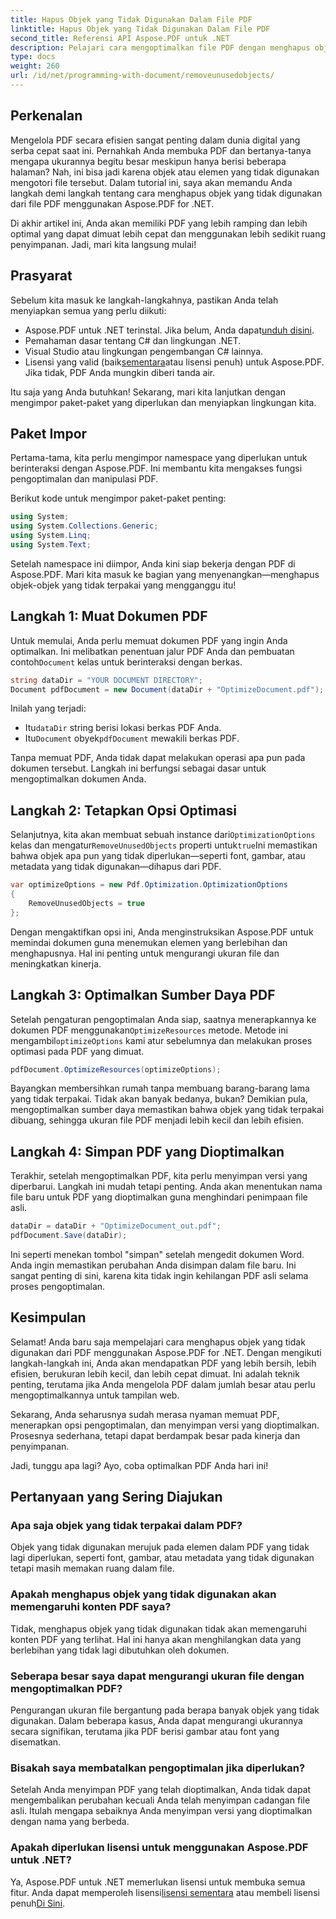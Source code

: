 ```yaml
---
title: Hapus Objek yang Tidak Digunakan Dalam File PDF
linktitle: Hapus Objek yang Tidak Digunakan Dalam File PDF
second_title: Referensi API Aspose.PDF untuk .NET
description: Pelajari cara mengoptimalkan file PDF dengan menghapus objek yang tidak digunakan menggunakan Aspose.PDF untuk .NET. Panduan langkah demi langkah untuk mengurangi ukuran file dan meningkatkan kinerja.
type: docs
weight: 260
url: /id/net/programming-with-document/removeunusedobjects/
---
```

## Perkenalan

Mengelola PDF secara efisien sangat penting dalam dunia digital yang serba cepat saat ini. Pernahkah Anda membuka PDF dan bertanya-tanya mengapa ukurannya begitu besar meskipun hanya berisi beberapa halaman? Nah, ini bisa jadi karena objek atau elemen yang tidak digunakan mengotori file tersebut. Dalam tutorial ini, saya akan memandu Anda langkah demi langkah tentang cara menghapus objek yang tidak digunakan dari file PDF menggunakan Aspose.PDF for .NET. 

Di akhir artikel ini, Anda akan memiliki PDF yang lebih ramping dan lebih optimal yang dapat dimuat lebih cepat dan menggunakan lebih sedikit ruang penyimpanan. Jadi, mari kita langsung mulai!

## Prasyarat

Sebelum kita masuk ke langkah-langkahnya, pastikan Anda telah menyiapkan semua yang perlu diikuti:

-  Aspose.PDF untuk .NET terinstal. Jika belum, Anda dapat[unduh disini](https://releases.aspose.com/pdf/net/).
- Pemahaman dasar tentang C# dan lingkungan .NET.
- Visual Studio atau lingkungan pengembangan C# lainnya.
-  Lisensi yang valid (baik[sementara](https://purchase.aspose.com/temporary-license/)atau lisensi penuh) untuk Aspose.PDF. Jika tidak, PDF Anda mungkin diberi tanda air.
  
Itu saja yang Anda butuhkan! Sekarang, mari kita lanjutkan dengan mengimpor paket-paket yang diperlukan dan menyiapkan lingkungan kita.

## Paket Impor

Pertama-tama, kita perlu mengimpor namespace yang diperlukan untuk berinteraksi dengan Aspose.PDF. Ini membantu kita mengakses fungsi pengoptimalan dan manipulasi PDF.

Berikut kode untuk mengimpor paket-paket penting:

```csharp
using System;
using System.Collections.Generic;
using System.Linq;
using System.Text;
```

Setelah namespace ini diimpor, Anda kini siap bekerja dengan PDF di Aspose.PDF. Mari kita masuk ke bagian yang menyenangkan—menghapus objek-objek yang tidak terpakai yang mengganggu itu!

## Langkah 1: Muat Dokumen PDF

 Untuk memulai, Anda perlu memuat dokumen PDF yang ingin Anda optimalkan. Ini melibatkan penentuan jalur PDF Anda dan pembuatan contoh`Document` kelas untuk berinteraksi dengan berkas.

```csharp
string dataDir = "YOUR DOCUMENT DIRECTORY";
Document pdfDocument = new Document(dataDir + "OptimizeDocument.pdf");
```

Inilah yang terjadi:
-  Itu`dataDir` string berisi lokasi berkas PDF Anda.
-  Itu`Document` obyek`pdfDocument` mewakili berkas PDF.

Tanpa memuat PDF, Anda tidak dapat melakukan operasi apa pun pada dokumen tersebut. Langkah ini berfungsi sebagai dasar untuk mengoptimalkan dokumen Anda.

## Langkah 2: Tetapkan Opsi Optimasi

 Selanjutnya, kita akan membuat sebuah instance dari`OptimizationOptions` kelas dan mengatur`RemoveUnusedObjects` properti untuk`true`Ini memastikan bahwa objek apa pun yang tidak diperlukan—seperti font, gambar, atau metadata yang tidak digunakan—dihapus dari PDF.

```csharp
var optimizeOptions = new Pdf.Optimization.OptimizationOptions
{
    RemoveUnusedObjects = true
};
```

Dengan mengaktifkan opsi ini, Anda menginstruksikan Aspose.PDF untuk memindai dokumen guna menemukan elemen yang berlebihan dan menghapusnya. Hal ini penting untuk mengurangi ukuran file dan meningkatkan kinerja.

## Langkah 3: Optimalkan Sumber Daya PDF

 Setelah pengaturan pengoptimalan Anda siap, saatnya menerapkannya ke dokumen PDF menggunakan`OptimizeResources` metode. Metode ini mengambil`optimizeOptions` kami atur sebelumnya dan melakukan proses optimasi pada PDF yang dimuat.

```csharp
pdfDocument.OptimizeResources(optimizeOptions);
```

Bayangkan membersihkan rumah tanpa membuang barang-barang lama yang tidak terpakai. Tidak akan banyak bedanya, bukan? Demikian pula, mengoptimalkan sumber daya memastikan bahwa objek yang tidak terpakai dibuang, sehingga ukuran file PDF menjadi lebih kecil dan lebih efisien.

## Langkah 4: Simpan PDF yang Dioptimalkan

Terakhir, setelah mengoptimalkan PDF, kita perlu menyimpan versi yang diperbarui. Langkah ini mudah tetapi penting. Anda akan menentukan nama file baru untuk PDF yang dioptimalkan guna menghindari penimpaan file asli.

```csharp
dataDir = dataDir + "OptimizeDocument_out.pdf";
pdfDocument.Save(dataDir);
```

Ini seperti menekan tombol "simpan" setelah mengedit dokumen Word. Anda ingin memastikan perubahan Anda disimpan dalam file baru. Ini sangat penting di sini, karena kita tidak ingin kehilangan PDF asli selama proses pengoptimalan.

## Kesimpulan

Selamat! Anda baru saja mempelajari cara menghapus objek yang tidak digunakan dari PDF menggunakan Aspose.PDF for .NET. Dengan mengikuti langkah-langkah ini, Anda akan mendapatkan PDF yang lebih bersih, lebih efisien, berukuran lebih kecil, dan lebih cepat dimuat. Ini adalah teknik penting, terutama jika Anda mengelola PDF dalam jumlah besar atau perlu mengoptimalkannya untuk tampilan web.

Sekarang, Anda seharusnya sudah merasa nyaman memuat PDF, menerapkan opsi pengoptimalan, dan menyimpan versi yang dioptimalkan. Prosesnya sederhana, tetapi dapat berdampak besar pada kinerja dan penyimpanan.

Jadi, tunggu apa lagi? Ayo, coba optimalkan PDF Anda hari ini!

## Pertanyaan yang Sering Diajukan

### Apa saja objek yang tidak terpakai dalam PDF?
Objek yang tidak digunakan merujuk pada elemen dalam PDF yang tidak lagi diperlukan, seperti font, gambar, atau metadata yang tidak digunakan tetapi masih memakan ruang dalam file.

### Apakah menghapus objek yang tidak digunakan akan memengaruhi konten PDF saya?
Tidak, menghapus objek yang tidak digunakan tidak akan memengaruhi konten PDF yang terlihat. Hal ini hanya akan menghilangkan data yang berlebihan yang tidak lagi dibutuhkan oleh dokumen.

### Seberapa besar saya dapat mengurangi ukuran file dengan mengoptimalkan PDF?
Pengurangan ukuran file bergantung pada berapa banyak objek yang tidak digunakan. Dalam beberapa kasus, Anda dapat mengurangi ukurannya secara signifikan, terutama jika PDF berisi gambar atau font yang disematkan.

### Bisakah saya membatalkan pengoptimalan jika diperlukan?
Setelah Anda menyimpan PDF yang telah dioptimalkan, Anda tidak dapat mengembalikan perubahan kecuali Anda telah menyimpan cadangan file asli. Itulah mengapa sebaiknya Anda menyimpan versi yang dioptimalkan dengan nama yang berbeda.

### Apakah diperlukan lisensi untuk menggunakan Aspose.PDF untuk .NET?
 Ya, Aspose.PDF untuk .NET memerlukan lisensi untuk membuka semua fitur. Anda dapat memperoleh lisensi[lisensi sementara](https://purchase.aspose.com/temporary-license/) atau membeli lisensi penuh[Di Sini](https://purchase.aspose.com/buy).